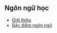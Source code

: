 ## Ngôn ngữ học 

* [Giới thiệu](gioi_thieu.md)
* [Đặc điểm ngôn ngữ](gioi_thieu-dac_diem_ngon_ngu.md)

